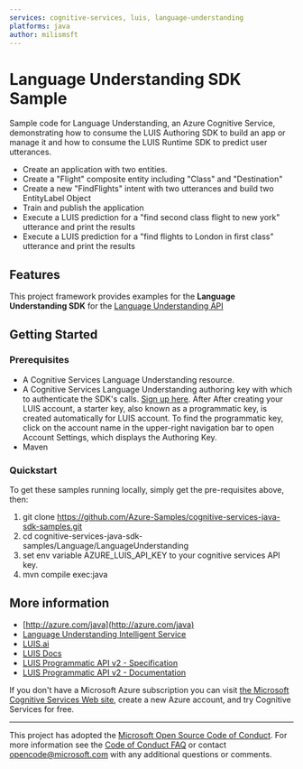 ```yaml
---
services: cognitive-services, luis, language-understanding
platforms: java
author: milismsft
---
```


# Language Understanding SDK Sample ##

Sample code for Language Understanding, an Azure Cognitive Service, demonstrating how to consume the LUIS Authoring SDK to build an app or manage it and how to consume the LUIS Runtime SDK to predict user utterances.
- Create an application with two entities.
- Create a "Flight" composite entity including "Class" and "Destination"
- Create a new "FindFlights" intent with two utterances and build two EntityLabel Object
- Train and publish the application
- Execute a LUIS prediction for a "find second class flight to new york" utterance and print the results
- Execute a LUIS prediction for a "find flights to London in first class" utterance and print the results


## Features

This project framework provides examples for the **Language Understanding SDK** for the [Language Understanding API](https://azure.microsoft.com/en-us/services/cognitive-services/)

## Getting Started

### Prerequisites

- A Cognitive Services Language Understanding resource.
- A Cognitive Services Language Understanding authoring key with which to authenticate the SDK's calls. [Sign up here](https://www.luis.ai/). After After creating your LUIS account, a starter key, also known as a programmatic key, is created automatically for LUIS account. To find the programmatic key, click on the account name in the upper-right navigation bar to open Account Settings, which displays the Authoring Key.
- Maven

### Quickstart

To get these samples running locally, simply get the pre-requisites above, then:

1. git clone https://github.com/Azure-Samples/cognitive-services-java-sdk-samples.git
2. cd cognitive-services-java-sdk-samples/Language/LanguageUnderstanding
3. set env variable AZURE_LUIS_API_KEY to your cognitive services API key.
4. mvn compile exec:java

## More information ##

* [http://azure.com/java](http://azure.com/java)
* [Language Understanding Intelligent Service](https://azure.microsoft.com/en-us/services/cognitive-services/language-understanding-intelligent-service/)
* [LUIS.ai](https://www.luis.ai)
* [LUIS Docs](https://docs.microsoft.com/en-us/azure/cognitive-services/luis/home)
* [LUIS Programmatic API v2 - Specification](https://github.com/Azure/azure-rest-api-specs/tree/current/specification/cognitiveservices/data-plane/LUIS/Programmatic)
* [LUIS Programmatic API v2 - Documentation](https://westus.dev.cognitive.microsoft.com/docs/services/5890b47c39e2bb17b84a55ff/operations/5890b47c39e2bb052c5b9c2f)

If you don't have a Microsoft Azure subscription you can visit [the Microsoft Cognitive Services Web site](https://azure.microsoft.com/free/cognitive-services/), create a new Azure account, and try Cognitive Services for free.

---

This project has adopted the [Microsoft Open Source Code of Conduct](https://opensource.microsoft.com/codeofconduct/). For more information see the [Code of Conduct FAQ](https://opensource.microsoft.com/codeofconduct/faq/) or contact [opencode@microsoft.com](mailto:opencode@microsoft.com) with any additional questions or comments.
